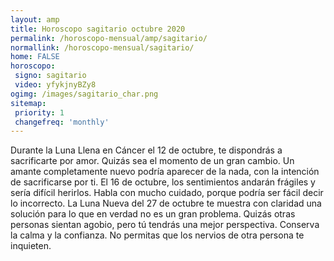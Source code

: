 ```yaml
---
layout: amp
title: Horoscopo sagitario octubre 2020 
permalink: /horoscopo-mensual/amp/sagitario/
normallink: /horoscopo-mensual/sagitario/
home: FALSE
horoscopo:
 signo: sagitario
 video: yfykjnyBZy8
ogimg: /images/sagitario_char.png
sitemap:
 priority: 1
 changefreq: 'monthly'
---
```



Durante la Luna Llena en Cáncer el 12 de octubre, te dispondrás a sacrificarte por amor. Quizás sea el momento de un gran cambio. Un amante completamente nuevo podría aparecer de la nada, con la intención de sacrificarse por ti. El 16 de octubre, los sentimientos andarán frágiles y sería difícil herirlos. Habla con mucho cuidado, porque podría ser fácil decir lo incorrecto. La Luna Nueva del 27 de octubre te muestra con claridad una solución para lo que en verdad no es un gran problema. Quizás otras personas sientan agobio, pero tú tendrás una mejor perspectiva. Conserva la calma y la confianza. No permitas que los nervios de otra persona te inquieten.